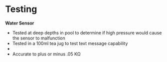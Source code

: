 Testing
==============
<b>Water Sensor</b>
<ul>

<li>Tested at deep depths in pool to determine if high pressure would cause the sensor to malfunction</li>
<li>Tested in a 100ml tea jug to test text message capability<li/>
<li>Accurate to plus or minus .05 KΩ</li>

<ul/>
